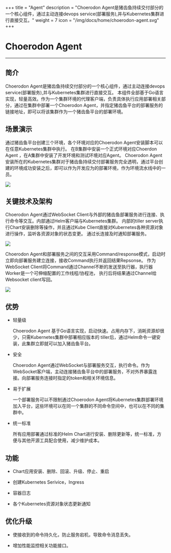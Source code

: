 ﻿+++
title = "Agent"
description = "Choerodon Agent是猪齿鱼持续交付部分的一个核心组件，通过主动连接devops service(部署服务),并与Kubernetes集群进行直接交互。"
weight = 7
icon = "/img/docs/home/choerodon-agent.svg"
+++

# Choerodon  Agent
---

## 简介

Choerodon Agent是猪齿鱼持续交付部分的一个核心组件，通过主动连接devops service(部署服务),并与Kubernetes集群进行直接交互。
本组件全部基于Go语言实现，轻量高效。作为一个集群环境的代理客户端，负责具体执行应用部署相关部分，通过在集群中部署一个Choerodon Agent，并指定猪齿鱼平台的部署服务的链接地址，即可以将该集群作为一个猪齿鱼平台的部署环境。

## 场景演示
通过猪齿鱼平台创建三个环境，各个环境对应的Choerodon Agent安装脚本可以在任意Kubernetes集群中执行。
在B集群中安装一个正式环境对应Choerdon Agent ，在A集群中安装了开发环境和测试环境对应Agent。
Choerodon Agent安装所在的Kubernetes集群对于猪齿鱼持续交付部署服务完全透明，通过平台创建的环境成功安装之后，即可以作为开发应为的部署环境，作为环境流水线中的一员。

 ![](/docs/concept/image/p3.png) 


## 关键技术及架构

Choerodon Agent通过WebSocket Client与外部的猪齿鱼部署服务进行连接、执行命令等交互。内部通过Helm客户端与Kubernetes集群。
内部的tiller server执行Chart安装删除等操作，并且通过Kube Client直接对Kubernetes各种资源对象进行操作，监听各资源对象的状态变更。
通过长连接及时通知部署服务。

 ![](/docs/concept/image/p1.png) 


Choerodon Agent和部署服务之间的交互采用Command/response模式，启动时立即向部署服务建立连接，接收Command执行并返回结果Repsonse。
作为WebSocket Client将Command通过Channel不断的发送至执行器，执行器Worker是一个可伸缩配置的工作线程/协程池，
执行后将结果通过Channel给Websocket client写回。

 ![](/docs/concept/image/p2.png) 


## 优势

 - 轻量级
 
      Choerodon Agent 基于Go语言实现，启动快速。占用内存下，消耗资源却很少，只需Kubernetes集群中部署相应版本的  tiller后，通过Helm命令一键安装，此集群立即就可以加入猪齿鱼平台。

 - 安全
 
     Choerodon Agent通过WebSocket与部署服务交互，执行命令。作为WebSocket客户端，主动连接猪齿鱼平台中的部署服务，不对外界暴露连接。向部署服务连接时指定的token和相关环境信息。

 - 易于扩展
 
    一个部署服务可以不限制通过Choerodon Agent将Kubernetes集群部署环境加入平台，这些环境可以在同一个集群的不同命令空间中，也可以在不同的集群中。
 
 - 统一标准
 
     所有应用部署通过标准的Helm Chart进行安装、删除更新等，统一标准，方便与其他开源工具配合使用，减少维护成本。

## 功能

* Chart应用安装、删除、回滚、升级、停止、重启

* 创建Kubernetes Serivice，Ingress

* 容器日志
 
* 各个Kubernetes资源对象状态更新通知

## 优化升级

* 使接收到的命令持久化，防止服务宕机，导致命令消息丢失。

* 增加性能监控相关功能接口。




